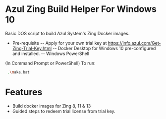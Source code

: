 # Azul Zing Build Helper For Windows 10

Basic DOS script to build Azul System's Zing Docker images.
- Pre-requisite
-- Apply for your own trial key at https://info.azul.com/Get-Zing-Trial-Key.html
-- Docker Desktop for Windows 10 pre-configured and installed.
-- Windows PowerShell

(In Command Prompt or PowerShell)
To run:
```sh
 .\make.bat
```

# Features

  - Build docker images for Zing 8, 11 & 13
  - Guided steps to redeem trial license from trial key.